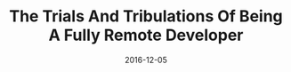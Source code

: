 ---
conference: CRINETA
location: Cedar Rapids, Iowa
title: The Trials And Tribulations Of Being A Fully Remote Developer
date: 2016-12-05
---